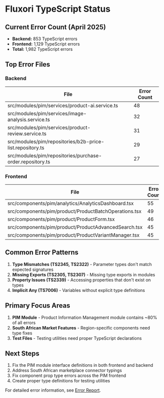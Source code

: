 # Fluxori TypeScript Status

## Current Error Count (April 2025)

- **Backend:** 853 TypeScript errors
- **Frontend:** 1,129 TypeScript errors
- **Total:** 1,982 TypeScript errors

## Top Error Files

### Backend

| File | Error Count |
|------|------------|
| src/modules/pim/services/product-ai.service.ts | 48 |
| src/modules/pim/services/image-analysis.service.ts | 32 |
| src/modules/pim/services/product-review.service.ts | 31 |
| src/modules/pim/repositories/b2b-price-list.repository.ts | 29 |
| src/modules/pim/repositories/purchase-order.repository.ts | 27 |

### Frontend

| File | Error Count |
|------|------------|
| src/components/pim/analytics/AnalyticsDashboard.tsx | 55 |
| src/components/pim/product/ProductBatchOperations.tsx | 49 |
| src/components/pim/product/ProductForm.tsx | 46 |
| src/components/pim/product/ProductAdvancedSearch.tsx | 45 |
| src/components/pim/product/ProductVariantManager.tsx | 45 |

## Common Error Patterns

1. **Type Mismatches (TS2345, TS2322)** - Parameter types don't match expected signatures
2. **Missing Exports (TS2305, TS2307)** - Missing type exports in modules
3. **Property Issues (TS2339)** - Accessing properties that don't exist on types
4. **Implicit Any (TS7006)** - Variables without explicit type definitions

## Primary Focus Areas

1. **PIM Module** - Product Information Management module contains ~80% of all errors
2. **South African Market Features** - Region-specific components need type fixes
3. **Test Files** - Testing utilities need proper TypeScript declarations

## Next Steps

1. Fix the PIM module interface definitions in both frontend and backend
2. Address South African marketplace connector typings
3. Fix component prop type errors across the PIM frontend
4. Create proper type definitions for testing utilities

For detailed error information, see [Error Report](./error-report.md).